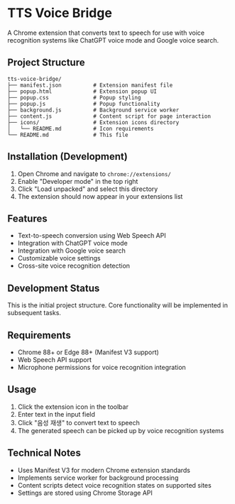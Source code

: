 # TTS Voice Bridge

A Chrome extension that converts text to speech for use with voice recognition systems like ChatGPT voice mode and Google voice search.

## Project Structure

```
tts-voice-bridge/
├── manifest.json          # Extension manifest file
├── popup.html             # Extension popup UI
├── popup.css              # Popup styling
├── popup.js               # Popup functionality
├── background.js          # Background service worker
├── content.js             # Content script for page interaction
├── icons/                 # Extension icons directory
│   └── README.md          # Icon requirements
└── README.md              # This file
```

## Installation (Development)

1. Open Chrome and navigate to `chrome://extensions/`
2. Enable "Developer mode" in the top right
3. Click "Load unpacked" and select this directory
4. The extension should now appear in your extensions list

## Features

- Text-to-speech conversion using Web Speech API
- Integration with ChatGPT voice mode
- Integration with Google voice search
- Customizable voice settings
- Cross-site voice recognition detection

## Development Status

This is the initial project structure. Core functionality will be implemented in subsequent tasks.

## Requirements

- Chrome 88+ or Edge 88+ (Manifest V3 support)
- Web Speech API support
- Microphone permissions for voice recognition integration

## Usage

1. Click the extension icon in the toolbar
2. Enter text in the input field
3. Click "음성 재생" to convert text to speech
4. The generated speech can be picked up by voice recognition systems

## Technical Notes

- Uses Manifest V3 for modern Chrome extension standards
- Implements service worker for background processing
- Content scripts detect voice recognition states on supported sites
- Settings are stored using Chrome Storage API

